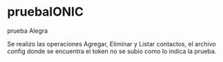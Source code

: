 # pruebaIONIC
prueba Alegra

Se realizo las operaciones Agregar, Eliminar y Listar contactos, el archivo config donde se encuentra el token no se subio como lo indica la prueba.

